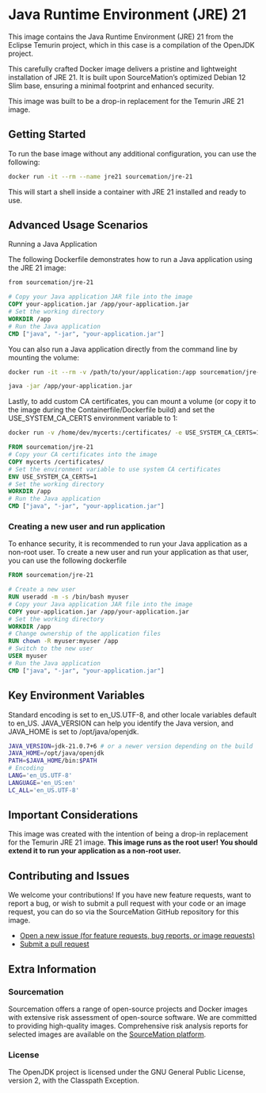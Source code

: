 # Java Runtime Environment (JRE) 21

This image contains the Java Runtime Environment (JRE) 21 from the Eclipse
Temurin project, which in this case is a compilation of the OpenJDK project.

This carefully crafted Docker image delivers a pristine and lightweight
installation of JRE 21. It is built upon SourceMation’s optimized Debian 12 Slim
base, ensuring a minimal footprint and enhanced security.

This image was built to be a drop-in replacement for the Temurin JRE 21 image.

## Getting Started

To run the base image without any additional configuration, you can use the
following:

```bash
docker run -it --rm --name jre21 sourcemation/jre-21
```

This will start a shell inside a container with JRE 21 installed and ready to
use.

## Advanced Usage Scenarios
Running a Java Application

The following Dockerfile demonstrates how to run a Java application using the
JRE 21 image:

```dockerfile
from sourcemation/jre-21

# Copy your Java application JAR file into the image
COPY your-application.jar /app/your-application.jar
# Set the working directory
WORKDIR /app
# Run the Java application
CMD ["java", "-jar", "your-application.jar"]
```

You can also run a Java application directly from the command line by mounting
the volume:

```bash
docker run -it --rm -v /path/to/your/application:/app sourcemation/jre-21

java -jar /app/your-application.jar
```

Lastly, to add custom CA certificates, you can mount a volume (or copy
it to the image during the Containerfile/Dockerfile build) and set the
USE_SYSTEM_CA_CERTS environment variable to 1:

```bash
docker run -v /home/dev/mycerts:/certificates/ -e USE_SYSTEM_CA_CERTS=1 sourcemation/jre-21
```

```Dockerfile
FROM sourcemation/jre-21
# Copy your CA certificates into the image
COPY mycerts /certificates/
# Set the environment variable to use system CA certificates
ENV USE_SYSTEM_CA_CERTS=1
# Set the working directory
WORKDIR /app
# Run the Java application
CMD ["java", "-jar", "your-application.jar"]
```

### Creating a new user and run application

To enhance security, it is recommended to run your Java application as a
non-root user. To create a new user and run your application as that user, you
can use the following dockerfile

```dockerfile
FROM sourcemation/jre-21

# Create a new user
RUN useradd -m -s /bin/bash myuser
# Copy your Java application JAR file into the image
COPY your-application.jar /app/your-application.jar
# Set the working directory
WORKDIR /app
# Change ownership of the application files
RUN chown -R myuser:myuser /app
# Switch to the new user
USER myuser
# Run the Java application
CMD ["java", "-jar", "your-application.jar"]
```

## Key Environment Variables

Standard encoding is set to en_US.UTF-8, and other locale variables default
to en_US. JAVA_VERSION can help you identify the Java version, and
JAVA_HOME is set to /opt/java/openjdk.

```bash
JAVA_VERSION=jdk-21.0.7+6 # or a newer version depending on the build
JAVA_HOME=/opt/java/openjdk
PATH=$JAVA_HOME/bin:$PATH
# Encoding
LANG='en_US.UTF-8'
LANGUAGE='en_US:en'
LC_ALL='en_US.UTF-8'
```

## Important Considerations

This image was created with the intention of being a drop-in replacement for
the Temurin JRE 21 image. **This image runs as the root user! You should
extend it to run your application as a non-root user.**

## Contributing and Issues

We welcome your contributions! If you have new feature requests, want to report
a bug, or wish to submit a pull request with your code or an image request, you
can do so via the SourceMation GitHub repository for this image.

- [Open a new issue (for feature requests, bug reports, or image requests)](https://github.com/SourceMation/images/issues/new/choose)
- [Submit a pull request](https://github.com/SourceMation/images/compare)

## Extra Information

### Sourcemation

Sourcemation offers a range of open-source projects and Docker images with
extensive risk assessment of open-source software. We are committed to providing
high-quality images. Comprehensive risk analysis reports for selected images
are available on the [SourceMation platform](https://www.sourcemation.com/).

### License

The OpenJDK project is licensed under the GNU General Public License, version 2, with the Classpath Exception.
